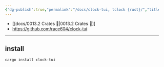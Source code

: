 ```yaml
---
{"dg-publish":true,"permalink":"/docs/clock-tui, tclock {rust}/","title":"clock-tui, tclock {rust}"}
---
```


- [[docs/0013.2 Crates 🦀\|0013.2 Crates 🦀]]
- <https://github.com/race604/clock-tui>
___

## install

```shell
cargo install clock-tui
```
